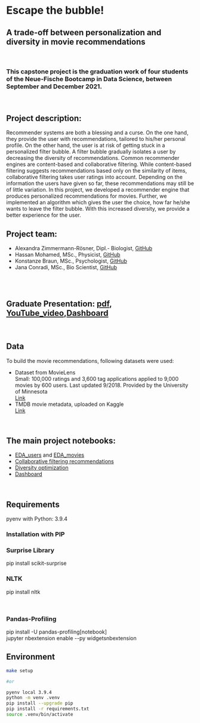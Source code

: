 



# Escape the bubble! 
## A trade-off between personalization and diversity in movie recommendations

<br>

### This capstone project is the graduation work of four students of the Neue-Fische Bootcamp in Data Science, between September and December 2021. 

<br>

## Project description:

Recommender systems are both a blessing and a curse. On the one hand, they provide the user with recommendations, tailored to his/her personal profile. On the other hand, the user is at risk of getting stuck in a personalized filter bubble.
A filter bubble gradually isolates a user by decreasing the diversity of recommendations.
Common recommender engines are content-based and collaborative filtering. While content-based filtering suggests recommendations based only on the similarity of items, collaborative filtering takes user ratings into account. Depending on the information the users have given so far, these recommendations may still be of little variation. 
In this project, we developed a recommender engine that produces personalized recommendations for movies. Further, we implemented an algorithm which gives the user the choice, how far he/she wants to leave the filter bubble. With this increased diversity, we provide a better experience for the user.



## Project team:
- Alexandra Zimmermann-Rösner, Dipl.- Biologist, [GitHub](https://github.com/AlexaZiRo/)
- Hassan Mohamed, MSc., Physicist, [GitHub](https://github.com/flux511/)
- Konstanze Braun, MSc., Psychologist, [GitHub](https://github.com/konni-b/)
- Jana Conradi, MSc.,  Bio Scientist, [GitHub](https://github.com/JanaConradi/) 



<br>


<br> 

## Graduate Presentation: [pdf](https://github.com/flux511/recommender-system-capstone/blob/main/presentation/Escape_the_bubble_presentation.pdf), [YouTube_video](https://www.youtube.com/watch?v=U-Fmn2jkK7w&t=834s),[Dashboard](https://dashboard-movie.herokuapp.com/)

<br>

## Data

To build the movie recommendations, following datasets were used:
+ Dataset from MovieLens<br>
Small: 100,000 ratings and 3,600 tag applications applied to 9,000 movies by 600 users. Last updated 9/2018. Provided by the University of Minnesota<br>
[Link](https://grouplens.org/datasets/movielens/)
+ TMDB movie metadata, uploaded on Kaggle<br>
[Link](https://www.kaggle.com/rounakbanik/movie-recommender-systems/data)

<br>

## The main project notebooks:
- [EDA_users](https://github.com/flux511/recommender-system-capstone/blob/main/notebooks/1_EDA_Users.ipynb) and [EDA_movies](https://github.com/flux511/recommender-system-capstone/blob/main/notebooks/1_EDA_Movies.ipynb)
- [Collaborative filtering recommendations](https://github.com/flux511/recommender-system-capstone/blob/main/notebooks/6_top_n_recommendations.ipynb)
- [Diversity optimization](https://github.com/flux511/recommender-system-capstone/blob/main/notebooks/9b_optimizing_diversity.ipynb) 
- [Dashboard](https://github.com/flux511/recommender-system-capstone/blob/main/notebooks/8b_Dashboard.ipynb)  

<br>

## Requirements
pyenv with Python: 3.9.4

### Installation with PIP
### Surprise Library

pip install scikit-surprise
<br>

### NLTK
pip install nltk<br>

<br>

### Pandas-Profiling
pip install -U pandas-profiling[notebook]<br>
jupyter nbextension enable --py widgetsnbextension
<br>

## Environment
```BASH
make setup 

#or 

pyenv local 3.9.4
python -m venv .venv
pip install --upgrade pip
pip install -r requirements.txt
source .venv/bin/activate
```

